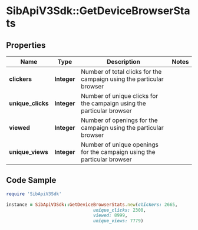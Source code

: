 # SibApiV3Sdk::GetDeviceBrowserStats

## Properties

Name | Type | Description | Notes
------------ | ------------- | ------------- | -------------
**clickers** | **Integer** | Number of total clicks for the campaign using the particular browser | 
**unique_clicks** | **Integer** | Number of unique clicks for the campaign using the particular browser | 
**viewed** | **Integer** | Number of openings for the campaign using the particular browser | 
**unique_views** | **Integer** | Number of unique openings for the campaign using the particular browser | 

## Code Sample

```ruby
require 'SibApiV3Sdk'

instance = SibApiV3Sdk::GetDeviceBrowserStats.new(clickers: 2665,
                                 unique_clicks: 2300,
                                 viewed: 8999,
                                 unique_views: 7779)
```


